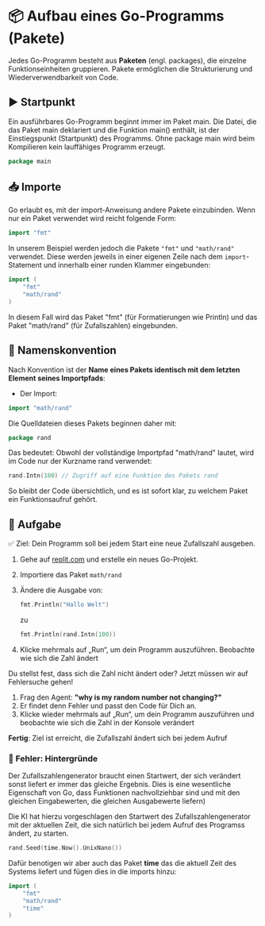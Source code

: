 # 📦 Aufbau eines Go-Programms (Pakete)

Jedes Go-Programm besteht aus **Paketen** (engl. packages), die einzelne Funktionseinheiten gruppieren. Pakete ermöglichen die Strukturierung und Wiederverwendbarkeit von Code.

## ▶️ Startpunkt

Ein ausführbares Go-Programm beginnt immer im Paket main. Die Datei, die das Paket main deklariert und die Funktion main() enthält, ist der Einstiegspunkt (Startpunkt) des Programms. Ohne package main wird beim Kompilieren kein lauffähiges Programm erzeugt. 
```go
package main
```


## 📥 Importe

Go erlaubt es, mit der import-Anweisung andere Pakete einzubinden. Wenn nur ein Paket verwendet wird reicht folgende Form:
```go
import "fmt"
```

In unserem Beispiel werden jedoch die Pakete `"fmt"` und `"math/rand"` verwendet.
Diese werden jeweils in einer eigenen Zeile nach dem `import`-Statement und innerhalb einer runden Klammer eingebunden:
```go
import (
	"fmt"
	"math/rand"
)
```

In diesem Fall wird das Paket "fmt" (für Formatierungen wie Println) und das Paket "math/rand" (für Zufallszahlen) eingebunden.

## 📛 Namenskonvention

Nach Konvention ist der **Name eines Pakets identisch mit dem letzten Element seines Importpfads**:

- Der Import:
```go
import "math/rand"
```

Die Quelldateien dieses Pakets beginnen daher mit:
```go
package rand
```

Das bedeutet: Obwohl der vollständige Importpfad "math/rand" lautet, wird im Code nur der Kurzname rand verwendet:
```go
rand.Intn(100) // Zugriff auf eine Funktion des Pakets rand
```
	
So bleibt der Code übersichtlich, und es ist sofort klar, zu welchem Paket ein Funktionsaufruf gehört.

## 📝 Aufgabe

✅ Ziel: Dein Programm soll bei jedem Start eine neue Zufallszahl ausgeben.

1. Gehe auf [replit.com](https://replit.com) und erstelle ein neues Go-Projekt.
2. Importiere das Paket `math/rand` 
3. Ändere die Ausgabe von:

   ```go
   fmt.Println("Hallo Welt")
	```
	
	zu

   ```go
   fmt.Println(rand.Intn(100))
	```
	
4. Klicke mehrmals auf „Run“, um dein Programm auszuführen. Beobachte wie sich die Zahl ändert

Du stellst fest, dass sich die Zahl nicht ändert oder? Jetzt müssen wir auf Fehlersuche gehen!

1. Frag den Agent: **"why is my random number not changing?"**
2. Er findet denn Fehler und passt den Code für Dich an.
3. Klicke wieder mehrmals auf „Run“, um dein Programm auszuführen und beobachte wie sich die Zahl in der Konsole verändert


**Fertig**: Ziel ist erreicht, die Zufallszahl ändert sich bei jedem Aufruf

### 🐞 Fehler: Hintergründe 

Der Zufallszahlengenerator braucht einen Startwert, der sich verändert sonst liefert er immer das gleiche Ergebnis.
Dies is eine wesentliche Eigenschaft von Go, dass Funktionen nachvollziehbar sind und mit den gleichen Eingabewerten, die gleichen Ausgabewerte liefern)

Die KI hat hierzu vorgeschlagen den Startwert des Zufallszahlengenerator mit der aktuellen Zeit, die sich natürlich bei jedem Aufruf des Programss ändert, zu starten.
```go
rand.Seed(time.Now().UnixNano())   
```

Dafür benotigen wir aber auch das Paket **time** das die aktuell Zeit des Systems liefert und fügen dies in die imports hinzu:
```go
import (
	"fmt"
	"math/rand"
	"time"
)
```